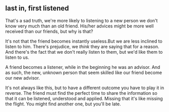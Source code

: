 ## last in, first listened

That's a sad truth, we're more likely to listening to a new person we don't know very much than an old friend.
His/her advices might be more well received than our friends, but why is that?

It's not that the friend becomes instantly useless.But we are less inclined to listen to him.
There's prejudice, we _think_ they are saying that for a reason. And there's the fact that we don't really listen to them, but we'd like them to listen to us.

A friend becomes a listener, while in the beginning he was an advisor. And as such, the new, unknown person that seem skilled like our friend become our new advisor.

It's not always like this, but to have a different outcome you have to play it in reverse. The friend must find the perfect time to share the information so that it can be listened, understood and applied.
Missing that it's like missing the flight. You might find another one, but you'll be late.
